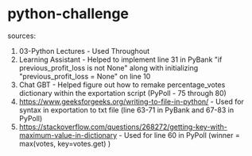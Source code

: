 # python-challenge

sources:
1) 03-Python Lectures - Used Throughout
2) Learning Assistant - Helped to implement line 31 in PyBank "if previous_profit_loss is not None" along with initializing "previous_profit_loss = None" on line 10
3) Chat GBT - Helped figure out how to remake percentage_votes dictionary within the exportation script (PyPoll - 75 through 80)
4) https://www.geeksforgeeks.org/writing-to-file-in-python/ - Used for syntax in exportation to txt file (line 63-71 in PyBank and 67-83 in PyPoll)
5) https://stackoverflow.com/questions/268272/getting-key-with-maximum-value-in-dictionary - Used for line 60 in PyPoll (winner = max(votes, key=votes.get) )



